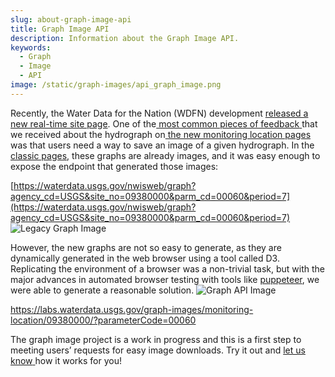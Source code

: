 ```yaml
---
slug: about-graph-image-api
title: Graph Image API
description: Information about the Graph Image API.
keywords:
  - Graph
  - Image
  - API
image: /static/graph-images/api_graph_image.png
---
```


Recently, the Water Data for the Nation (WDFN) development [released a new real-time site page](https://waterdata.usgs.gov/blog/wdfn-tng/). One of the[ most common pieces of feedback](https://waterdata.usgs.gov/blog/wdfn-firstlook/)[ ](https://waterdata.usgs.gov/blog/wdfn-firstlook/)that we received about the hydrograph on[ the new monitoring location pages](https://waterdata.usgs.gov/monitoring-location/09380000/) was that users need a way to save an image of a given hydrograph. In the [classic pages](https://waterdata.usgs.gov/nwis/uv?site_no=09380000)[,](https://waterdata.usgs.gov/nwis/uv?site_no=09380000) these graphs are already images, and it was easy enough to expose the endpoint that generated those images:

[https://waterdata.usgs.gov/nwisweb/graph?agency_cd=USGS&site_no=09380000&parm_cd=00060&period=7](https://waterdata.usgs.gov/nwisweb/graph?agency_cd=USGS&site_no=09380000&parm_cd=00060&period=7)
![Legacy Graph Image](/static/graph-images/legacy_graph_image.png)

However, the new graphs are not so easy to generate, as they are dynamically generated in the web browser using a tool called D3. Replicating the environment of a browser was a non-trivial task, but with the major advances in automated browser testing with tools like [puppeteer](https://developers.google.com/web/tools/puppeteer/), we were able to generate a reasonable solution.
![Graph API Image](/static/graph-images/api_graph_image.png)


https://labs.waterdata.usgs.gov/graph-images/monitoring-location/09380000/?parameterCode=00060

The graph image project is a work in progress and this is a first step to meeting users’ requests for easy image downloads. Try it out and [let us know](https://water.usgs.gov/contact/gsanswers?pemail=gs-w-ks_NWISWeb_Data_Inquiries&subject=Site+Number%3A+07144100&viewnote=%3CH1%3EUSGS+NWIS+Feedback+Request%3C%2FH1%3E%3Cp%3E%3Cb%3EPlease+enter+a+subject+in+the+form+below+that+briefly+summarizes+your+request%3C%2Fb%3E%3C%2Fp%3E)[ ](https://water.usgs.gov/contact/gsanswers?pemail=gs-w-ks_NWISWeb_Data_Inquiries&subject=Site+Number%3A+07144100&viewnote=%3CH1%3EUSGS+NWIS+Feedback+Request%3C%2FH1%3E%3Cp%3E%3Cb%3EPlease+enter+a+subject+in+the+form+below+that+briefly+summarizes+your+request%3C%2Fb%3E%3C%2Fp%3E)how it works for you!
